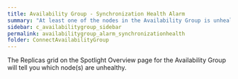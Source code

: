 ```yaml
---
title: Availability Group - Synchronization Health Alarm
summary: "At least one of the nodes in the Availability Group is unhealthy."
sidebar: c_availabilitygroup_sidebar
permalink: availabilitygroup_alarm_synchronizationhealth
folder: ConnectAvailabilityGroup
---
```



The Replicas grid on the Spotlight Overview page for the Availability Group will tell you which node(s) are unhealthy.
